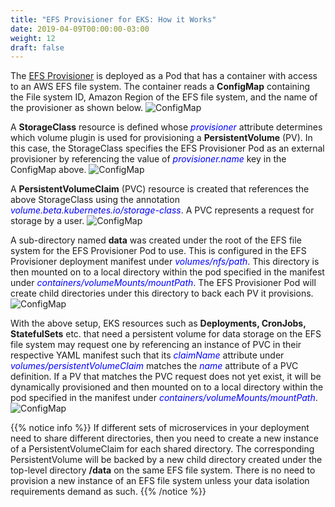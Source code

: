 ```yaml
---
title: "EFS Provisioner for EKS: How it Works"
date: 2019-04-09T00:00:00-03:00
weight: 12
draft: false
---
```


The [EFS Provisioner](https://github.com/kubernetes-incubator/external-storage/tree/master/aws/efs) is deployed as a Pod that has a container with access to an AWS EFS file system. The container reads a **ConfigMap** containing the File system ID, Amazon Region of the EFS file system, and the name of the provisioner as shown below.
![ConfigMap](/images/efs-provisioner/configmap.png)

A **StorageClass** resource is defined whose <span style="color: blue;">*provisioner*</span> attribute determines which volume plugin is used for provisioning a **PersistentVolume** (PV). In this case, the StorageClass specifies the EFS Provisioner Pod as an external provisioner by referencing the value of <span style="color: blue;">*provisioner.name*</span> key in the ConfigMap above.
![ConfigMap](/images/efs-provisioner/storageclass.png)

A **PersistentVolumeClaim** (PVC) resource is created that references the above StorageClass using the annotation <span style="color: blue;">*volume.beta.kubernetes.io/storage-class*</span>. A PVC represents a request for storage by a user.
![ConfigMap](/images/efs-provisioner/pvc.png)

A sub-directory named <b>data</b> was created under the root of the EFS file system for the EFS Provisioner Pod to use. This is configured in the EFS Provisioner deployment manifest under <span style="color: blue;">*volumes/nfs/path*</span>. This directory is then mounted on to a local directory within the pod specified in the manifest under <span style="color: blue;">*containers/volumeMounts/mountPath*</span>. The EFS Provisioner Pod will create child directories under this directory to back each PV it provisions.  
![ConfigMap](/images/efs-provisioner/provisioner.png)

With the above setup, EKS resources such as **Deployments, CronJobs, StatefulSets** etc. that need a persistent volume for data storage on the EFS file system may request one by referencing an instance of PVC in their respective YAML manifest such that its <span style="color: blue;">*claimName*</span> attribute under <span style="color: blue;">*volumes/persistentVolumeClaim*</span> matches the <span style="color: blue;">*name*</span> attribute of a PVC definition. If a PV that matches the PVC request does not yet exist, it will be dynamically provisioned and then mounted on to a local directory within the pod specified in the manifest under <span style="color: blue;">*containers/volumeMounts/mountPath*</span>.
![ConfigMap](/images/efs-provisioner/deployment.png)

{{% notice info %}}
If different sets of microservices in your deployment need to share different directories, then you need to create a new instance of a PersistentVolumeClaim for each shared directory. The corresponding PersistentVolume will be backed by a new child directory created under the top-level directory **/data** on the same EFS file system. There is no need to provision a new instance of an EFS file system unless your data isolation requirements demand as such.
{{% /notice %}}